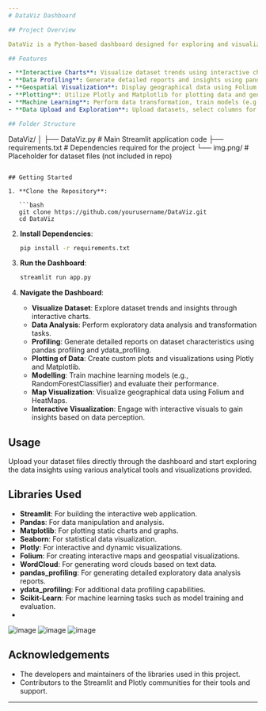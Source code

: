 ```yaml
---
# DataViz Dashboard

## Project Overview

DataViz is a Python-based dashboard designed for exploring and visualizing datasets. This project leverages Streamlit and various Python libraries to provide interactive data analysis and visualization capabilities. From basic data profiling to advanced modeling and visualization techniques, DataViz offers a comprehensive toolset for gaining insights from your data.

## Features

- **Interactive Charts**: Visualize dataset trends using interactive charts and graphs.
- **Data Profiling**: Generate detailed reports and insights using pandas profiling and ydata_profiling.
- **Geospatial Visualization**: Display geographical data using Folium for map visualizations and HeatMaps.
- **Plotting**: Utilize Plotly and Matplotlib for plotting data and generating custom visualizations.
- **Machine Learning**: Perform data transformation, train models (e.g., RandomForestClassifier), and evaluate accuracy.
- **Data Upload and Exploration**: Upload datasets, select columns for analysis, and navigate through different analysis pages.

## Folder Structure

```
DataViz/
│
├── DataViz.py                  # Main Streamlit application code
├── requirements.txt        # Dependencies required for the project
└── img.png/                   # Placeholder for dataset files (not included in repo)
```

## Getting Started

1. **Clone the Repository**:

   ```bash
   git clone https://github.com/yourusername/DataViz.git
   cd DataViz
   ```

2. **Install Dependencies**:

   ```bash
   pip install -r requirements.txt
   ```

3. **Run the Dashboard**:

   ```bash
   streamlit run app.py
   ```

4. **Navigate the Dashboard**:
   
   - **Visualize Dataset**: Explore dataset trends and insights through interactive charts.
   - **Data Analysis**: Perform exploratory data analysis and transformation tasks.
   - **Profiling**: Generate detailed reports on dataset characteristics using pandas profiling and ydata_profiling.
   - **Plotting of Data**: Create custom plots and visualizations using Plotly and Matplotlib.
   - **Modelling**: Train machine learning models (e.g., RandomForestClassifier) and evaluate their performance.
   - **Map Visualization**: Visualize geographical data using Folium and HeatMaps.
   - **Interactive Visualization**: Engage with interactive visuals to gain insights based on data perception.

## Usage

Upload your dataset files directly through the dashboard and start exploring the data insights using various analytical tools and visualizations provided.

## Libraries Used

- **Streamlit**: For building the interactive web application.
- **Pandas**: For data manipulation and analysis.
- **Matplotlib**: For plotting static charts and graphs.
- **Seaborn**: For statistical data visualization.
- **Plotly**: For interactive and dynamic visualizations.
- **Folium**: For creating interactive maps and geospatial visualizations.
- **WordCloud**: For generating word clouds based on text data.
- **pandas_profiling**: For generating detailed exploratory data analysis reports.
- **ydata_profiling**: For additional data profiling capabilities.
- **Scikit-Learn**: For machine learning tasks such as model training and evaluation.
- 
![image](https://github.com/DhakshanaMoorthyRDM/DataViz/assets/121345776/0f5a86f0-6062-4245-b0a4-7a0e32c1539f)
![image](https://github.com/DhakshanaMoorthyRDM/DataViz/assets/121345776/57ca8703-a921-48dc-91de-e71fcce3019b)
![image](https://github.com/DhakshanaMoorthyRDM/DataViz/assets/121345776/528258dc-32f8-4e93-81ea-3a3c0582ae39)

## Acknowledgements

- The developers and maintainers of the libraries used in this project.
- Contributors to the Streamlit and Plotly communities for their tools and support.

---
```

